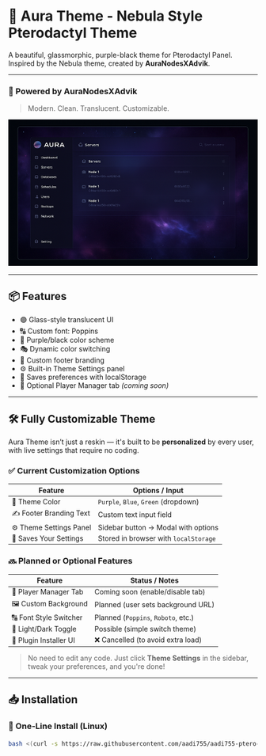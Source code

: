 # 🌌 Aura Theme - Nebula Style Pterodactyl Theme

A beautiful, glassmorphic, purple-black theme for Pterodactyl Panel.  
Inspired by the Nebula theme, created by **AuraNodesXAdvik**.

---

### 🚀 Powered by AuraNodesXAdvik

> Modern. Clean. Translucent. Customizable.

![Preview](https://raw.githubusercontent.com/aadi755/aadi755-ptero-aura-theme/main/preview.png)

---

## 📦 Features

- 🟣 Glass-style translucent UI
- 🔠 Custom font: Poppins
- 🌈 Purple/black color scheme
- 🎭 Dynamic color switching
- 📝 Custom footer branding
- ⚙️ Built-in Theme Settings panel
- 💾 Saves preferences with localStorage
- 👥 Optional Player Manager tab *(coming soon)*

---

## 🛠️ Fully Customizable Theme

Aura Theme isn’t just a reskin — it's built to be **personalized** by every user, with live settings that require no coding.

### ✅ Current Customization Options

| Feature                  | Options / Input                        |
|--------------------------|-----------------------------------------|
| 🎨 Theme Color           | `Purple`, `Blue`, `Green` (dropdown)    |
| ✍️ Footer Branding Text  | Custom text input field                 |
| ⚙️ Theme Settings Panel  | Sidebar button → Modal with options     |
| 💾 Saves Your Settings   | Stored in browser with `localStorage`   |

### 🔜 Planned or Optional Features

| Feature                  | Status / Notes                          |
|--------------------------|------------------------------------------|
| 🧩 Player Manager Tab    | Coming soon (enable/disable tab)         |
| 🖼️ Custom Background     | Planned (user sets background URL)       |
| 🔠 Font Style Switcher   | Planned (`Poppins`, `Roboto`, etc.)      |
| 🌙 Light/Dark Toggle     | Possible (simple switch theme)           |
| 🧱 Plugin Installer UI   | ❌ Cancelled (to avoid extra load)        |

> No need to edit any code. Just click **Theme Settings** in the sidebar, tweak your preferences, and you're done!

---

## 📥 Installation

### 🔹 One-Line Install (Linux)

```bash
bash <(curl -s https://raw.githubusercontent.com/aadi755/aadi755-ptero-aura-theme/main/install.sh)

